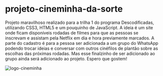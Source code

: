 # projeto-cineminha-da-sorte

Projeto maravilhoso realizado para a trilha 1 do programa Descodificadas, utilizando CSS3, HTML5 e um pouquinho de JavaScript. 
A ideia é um site onde ficam disponíveis rodadas de filmes para que as pessoas se inscrevam e assistam pela Netflix em dia e hora previamente marcados. 
A parte do cadastro é para a pessoa ser adicionada a um grupo do WhatsApp podendo trocar ideias e conversar com outros cinéfilos de plantão sobre as escolhas das próximas rodadas. 
Mas esse finalzinho de ser adicionado ao grupo ainda será adicionado ao projeto. 
Espero que gostem!

![logo-cineminha](https://user-images.githubusercontent.com/109384831/204380030-78dbd786-a239-4984-a14a-c76658c8dafe.jpg)
